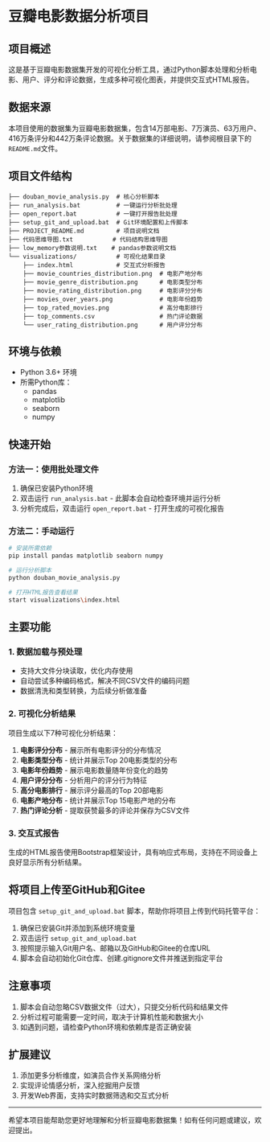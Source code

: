 # 豆瓣电影数据分析项目

## 项目概述
这是基于豆瓣电影数据集开发的可视化分析工具，通过Python脚本处理和分析电影、用户、评分和评论数据，生成多种可视化图表，并提供交互式HTML报告。

## 数据来源
本项目使用的数据集为豆瓣电影数据集，包含14万部电影、7万演员、63万用户、416万条评分和442万条评论数据。关于数据集的详细说明，请参阅根目录下的`README.md`文件。

## 项目文件结构
```
├── douban_movie_analysis.py  # 核心分析脚本
├── run_analysis.bat          # 一键运行分析批处理
├── open_report.bat           # 一键打开报告批处理
├── setup_git_and_upload.bat  # Git环境配置和上传脚本
├── PROJECT_README.md         # 项目说明文档
├── 代码思维导图.txt           # 代码结构思维导图
├── low_memory参数说明.txt    # pandas参数说明文档
└── visualizations/           # 可视化结果目录
    ├── index.html            # 交互式分析报告
    ├── movie_countries_distribution.png  # 电影产地分布
    ├── movie_genre_distribution.png      # 电影类型分布
    ├── movie_rating_distribution.png     # 电影评分分布
    ├── movies_over_years.png             # 电影年份趋势
    ├── top_rated_movies.png              # 高分电影排行
    ├── top_comments.csv                  # 热门评论数据
    └── user_rating_distribution.png      # 用户评分分布
```

## 环境与依赖
- Python 3.6+ 环境
- 所需Python库：
  - pandas
  - matplotlib
  - seaborn
  - numpy

## 快速开始
### 方法一：使用批处理文件
1. 确保已安装Python环境
2. 双击运行 `run_analysis.bat` - 此脚本会自动检查环境并运行分析
3. 分析完成后，双击运行 `open_report.bat` - 打开生成的可视化报告

### 方法二：手动运行
```bash
# 安装所需依赖
pip install pandas matplotlib seaborn numpy

# 运行分析脚本
python douban_movie_analysis.py

# 打开HTML报告查看结果
start visualizations\index.html
```

## 主要功能
### 1. 数据加载与预处理
- 支持大文件分块读取，优化内存使用
- 自动尝试多种编码格式，解决不同CSV文件的编码问题
- 数据清洗和类型转换，为后续分析做准备

### 2. 可视化分析结果
项目生成以下7种可视化分析结果：
1. **电影评分分布** - 展示所有电影评分的分布情况
2. **电影类型分布** - 统计并展示Top 20电影类型的分布
3. **电影年份趋势** - 展示电影数量随年份变化的趋势
4. **用户评分分布** - 分析用户的评分行为特征
5. **高分电影排行** - 展示评分最高的Top 20部电影
6. **电影产地分布** - 统计并展示Top 15电影产地的分布
7. **热门评论分析** - 提取获赞最多的评论并保存为CSV文件

### 3. 交互式报告
生成的HTML报告使用Bootstrap框架设计，具有响应式布局，支持在不同设备上良好显示所有分析结果。

## 将项目上传至GitHub和Gitee
项目包含 `setup_git_and_upload.bat` 脚本，帮助你将项目上传到代码托管平台：
1. 确保已安装Git并添加到系统环境变量
2. 双击运行 `setup_git_and_upload.bat`
3. 按照提示输入Git用户名、邮箱以及GitHub和Gitee的仓库URL
4. 脚本会自动初始化Git仓库、创建.gitignore文件并推送到指定平台

## 注意事项
1. 脚本会自动忽略CSV数据文件（过大），只提交分析代码和结果文件
2. 分析过程可能需要一定时间，取决于计算机性能和数据大小
3. 如遇到问题，请检查Python环境和依赖库是否正确安装

## 扩展建议
1. 添加更多分析维度，如演员合作关系网络分析
2. 实现评论情感分析，深入挖掘用户反馈
3. 开发Web界面，支持实时数据筛选和交互式分析

---

希望本项目能帮助您更好地理解和分析豆瓣电影数据集！如有任何问题或建议，欢迎提出。